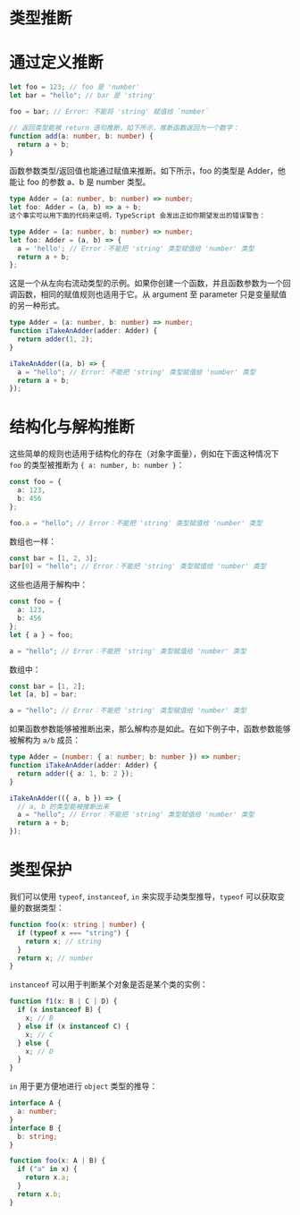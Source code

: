 # 类型推断

# 通过定义推断

```ts
let foo = 123; // foo 是 'number'
let bar = "hello"; // bar 是 'string'

foo = bar; // Error: 不能将 'string' 赋值给 `number`

// 返回类型能被 return 语句推断，如下所示，推断函数返回为一个数字：
function add(a: number, b: number) {
  return a + b;
}
```

函数参数类型/返回值也能通过赋值来推断。如下所示，foo 的类型是 Adder，他能让 foo 的参数 a、b 是 number 类型。

```ts
type Adder = (a: number, b: number) => number;
let foo: Adder = (a, b) => a + b;
这个事实可以用下面的代码来证明，TypeScript 会发出正如你期望发出的错误警告：

type Adder = (a: number, b: number) => number;
let foo: Adder = (a, b) => {
  a = 'hello'; // Error：不能把 'string' 类型赋值给 'number' 类型
  return a + b;
};
```

这是一个从左向右流动类型的示例。如果你创建一个函数，并且函数参数为一个回调函数，相同的赋值规则也适用于它。从 argument 至 parameter 只是变量赋值的另一种形式。

```ts
type Adder = (a: number, b: number) => number;
function iTakeAnAdder(adder: Adder) {
  return adder(1, 2);
}

iTakeAnAdder((a, b) => {
  a = "hello"; // Error: 不能把 'string' 类型赋值给 'number' 类型
  return a + b;
});
```

# 结构化与解构推断

这些简单的规则也适用于结构化的存在（对象字面量），例如在下面这种情况下 `foo` 的类型被推断为 `{ a: number, b: number }`：

```ts
const foo = {
  a: 123,
  b: 456
};

foo.a = "hello"; // Error：不能把 'string' 类型赋值给 'number' 类型
```

数组也一样：

```ts
const bar = [1, 2, 3];
bar[0] = "hello"; // Error：不能把 'string' 类型赋值给 'number' 类型
```

这些也适用于解构中：

```ts
const foo = {
  a: 123,
  b: 456
};
let { a } = foo;

a = "hello"; // Error：不能把 'string' 类型赋值给 'number' 类型
```

数组中：

```ts
const bar = [1, 2];
let [a, b] = bar;

a = "hello"; // Error：不能把 'string' 类型赋值给 'number' 类型
```

如果函数参数能够被推断出来，那么解构亦是如此。在如下例子中，函数参数能够被解构为 `a/b` 成员：

```ts
type Adder = (number: { a: number; b: number }) => number;
function iTakeAnAdder(adder: Adder) {
  return adder({ a: 1, b: 2 });
}

iTakeAnAdder(({ a, b }) => {
  // a, b 的类型能被推断出来
  a = "hello"; // Error：不能把 'string' 类型赋值给 'number' 类型
  return a + b;
});
```

# 类型保护

我们可以使用 `typeof`, `instanceof`, `in` 来实现手动类型推导，`typeof` 可以获取变量的数据类型：

```ts
function foo(x: string | number) {
  if (typeof x === "string") {
    return x; // string
  }
  return x; // number
}
```

`instanceof` 可以用于判断某个对象是否是某个类的实例：

```ts
function f1(x: B | C | D) {
  if (x instanceof B) {
    x; // B
  } else if (x instanceof C) {
    x; // C
  } else {
    x; // D
  }
}
```

`in` 用于更方便地进行 `object` 类型的推导：

```ts
interface A {
  a: number;
}
interface B {
  b: string;
}

function foo(x: A | B) {
  if ("a" in x) {
    return x.a;
  }
  return x.b;
}
```
